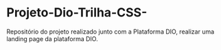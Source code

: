 # Projeto-Dio-Trilha-CSS-
Repositório do projeto realizado junto com a Plataforma DIO, realizar uma  landing page da plataforma DIO. 
